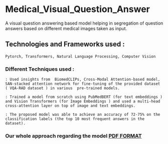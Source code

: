# Medical_Visual_Question_Answer
A visual question answering based model helping in segregation of  question answers based on different medical images taken as input.

## Technologies and Frameworks used : 

#### 
    Pytorch, Transformers, Natural Language Processing, Computer Vision  

### Different Techniques used : 
    : Used insights from  BiomedCLIPs, Cross-Modal Attention-based model, SAN-stacked attention network for fine-tuning of the provided dataset ( VQA-RAD dataset ) in various  pre-trained models.
    
    : Trained a model from scratch using PubMedBERT (for text embeddings ) and Vision Transformers (for Image Embeddings ) and used a multi-head cross-attention layer on top of image and text embeddings.
    
    : The proposed model was able to achieve an accuracy of 72-75% on the classification labels (the top 10 most frequent answers in the dataset).

###  Our whole approach regarding the model  [PDF FORMAT ](Visual_Question_Answering.pdf) 

    


 
